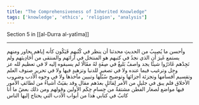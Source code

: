```yaml
---
title: "The Comprehensiveness of Inherited Knowledge"
tags: ['knowledge', 'ethics', 'religion', "analysis"]
---
```


 Section 5 in [[al-Durra al-yatīma]]

---
وأحسن ما يُصِيبُ من الحديثِ محدثنا أن ينظر في كُتُبهم فَيَكُون كأنه إياهم يحاور ومنهم يستمع غَيرَ أن الذي نجدُ في كتبهم هو المنتخل في آرائهم والمنتقى من أَحَادِيثهم ولم نَجِدْهم غَادَرُوا شيئًا يجد واصفٌ بَليغٌ في صِفَةٍ لهُ مقَالًا لم يسبقوه إليه لا في تعظيم لله  عز وجل  وترغيب فيما عنده ولا في تصغيرٍ للدنيا وتزهيدٍ فيها ولا في تحريرِ صنوف العلم وتقسيم أقسامها وتجزئة أجزائها وتوضيح سُبُلها وتبيين مآخذها ولا في وجوه الأدب وضروب الأخلاق فلم يبق في جليلٍ من الأمر لِقائلٍ بعدَهم مقال وقد بقيَتْ أشياءُ من لطائفِ الأُمور فيها مواضع لصغار الفطن مشتقةٌ من جِسامِ حِكَم الأولين وقولهم ومن ذلك بعضُ ما أنا كاتبٌ في كتابي هذا من أبواب الأدب التي يحتاج إليها الناس

